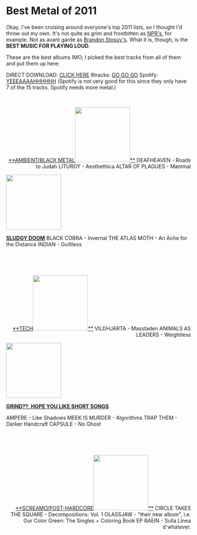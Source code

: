 # Best Metal of 2011

Okay, I've been cruising around everyone's top 2011 lists, so I thought I'd throw out my own. It's not quite as grim and frostbitten as <a href="http://www.npr.org/blogs/allsongs/2011/11/29/142890254/the-best-metal-albums-of-2011">NPR's</a>, for example. Not as avant garde as <a href="http://pitchfork.com/features/show-no-mercy/8717-best-albums-of-2011/">Brandon Stosuy's</a>. What it is, though, is the **BEST MUSIC FOR PLAYING LOUD**.

These are the best albums IMO; I picked the best tracks from all of them and put them up here:

DIRECT DOWNLOAD: <a href="http://www.mylifeismetal.com/dramamine/loud.zip">CLICK HERE</a>
8tracks: <a href="http://8tracks.com/measuredincm/loudest-metal-of-2011">GO GO GO</a>
Spotify: <a href="http://open.spotify.com/user/_dramamine_/playlist/6f9hxJ9bAfDCnUA7dx59SC">YEEEAAAAHHHHHH</a>
(Spotify is not very good for this since they only have 7 of the 15 tracks. Spotify needs more metal.)

&nbsp;
<p style="text-align: right;"></p>
<p style="text-align: right;"><span style="text-decoration: underline;">**AMBIENT/BLACK METAL<a href="http://mylifeismetal.com/wp-content/uploads/2011/12/cover1.jpg"><img class="alignright size-thumbnail wp-image-541" title="cover" src="http://mylifeismetal.com/wp-content/uploads/2011/12/cover1-150x150.jpg" alt="" width="150" height="150" /></a>**</span>
DEAFHEAVEN - Roads to Judah
LITURGY - Aesthethica
ALTAR OF PLAGUES - Mammal</p>
<a href="http://mylifeismetal.com/wp-content/uploads/2011/12/folder3.jpg"><img class="alignleft size-thumbnail wp-image-536" title="Indian - Guiltless" src="http://mylifeismetal.com/wp-content/uploads/2011/12/folder3-150x150.jpg" alt="" width="150" height="150" /></a>

<span style="text-decoration: underline;">**SLUDGY DOOM**</span>
BLACK COBRA - Invernal
THE ATLAS MOTH - An Ache for the Distance
INDIAN - Guiltless

&nbsp;

&nbsp;
<p style="text-align: right;"><span style="text-decoration: underline;">**TECH<a href="http://mylifeismetal.com/wp-content/uploads/2011/12/folder4.jpg"><img class="alignright size-thumbnail wp-image-537" title="folder" src="http://mylifeismetal.com/wp-content/uploads/2011/12/folder4-150x150.jpg" alt="" width="150" height="150" /></a>**</span>
VILDHJARTA - Masstaden
ANIMALS AS LEADERS - Weightless</p>
<p style="text-align: right;"></p>
<p style="text-align: right;"></p>
<p style="text-align: right;"></p>
<a href="http://mylifeismetal.com/wp-content/uploads/2011/12/trap-them.jpg"><img class="size-thumbnail wp-image-539 alignleft" title="TRAP THEM." src="http://mylifeismetal.com/wp-content/uploads/2011/12/trap-them-150x150.jpg" alt="" width="150" height="150" /></a>

<span style="text-decoration: underline;">**GRIND??, HOPE YOU LIKE SHORT SONGS**</span>

AMPERE - Like Shadows
MEEK IS MURDER - Algorithms
TRAP THEM - Darker Handcraft
CAPSULE - No Ghost

&nbsp;

&nbsp;
<p style="text-align: right;"><span style="text-decoration: underline;">**SCREAMO/POST-HARDCORE<a href="http://mylifeismetal.com/wp-content/uploads/2011/12/cover.jpg"><img class="alignright size-thumbnail wp-image-540" title="Circle takes the fucking square." src="http://mylifeismetal.com/wp-content/uploads/2011/12/cover-150x150.jpg" alt="" width="150" height="150" /></a>**</span>
CIRCLE TAKES THE SQUARE - Decompositions: Vol. 1
GLASSJAW - "their new album", i.e. Our Color Green: The Singles + Coloring Book EP
RAEIN - Sulla Linea d'whatever.</p>
